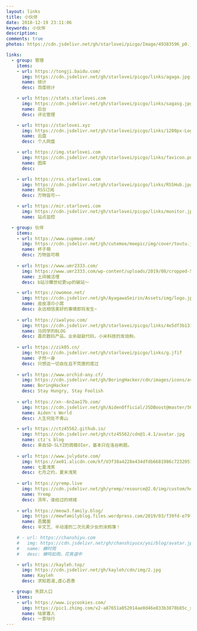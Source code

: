 ```yaml
---
layout: links
title: 小伙伴
date: 2018-12-19 23:11:06
keywords: 小伙伴
description: 
comments: true
photos: https://cdn.jsdelivr.net/gh/starlovei/picgo/Image/49383596_p0.jpg

links:
  - group: 管理
    items:
    - url: https://tongji.baidu.com/
      img: https://cdn.jsdelivr.net/gh/starlovei/picgo/links/agaga.jpg
      name: 统计
      desc: 百度统计

    - url: https://stats.starlovei.com
      img: https://cdn.jsdelivr.net/gh/starlovei/picgo/links/sagasg.jpg
      name: 后台
      desc: 评论管理

    - url: https://starlovei.xyz
      img: https://cdn.jsdelivr.net/gh/starlovei/picgo/links/1200px-Logo_of_Google_Drive.svg.png
      name: 云盘
      desc: 个人网盘

    - url: https://img.starlovei.com
      img: https://cdn.jsdelivr.net/gh/starlovei/picgo/links/favicon.png
      name: 图库
      desc: 

    - url: https://rss.starlovei.com
      img: https://cdn.jsdelivr.net/gh/starlovei/picgo/links/RSSHub.jpg
      name: RSS订阅
      desc: 万物皆可~~

    - url: https://mir.starlovei.com
      img: https://cdn.jsdelivr.net/gh/starlovei/picgo/links/monitor.jpg
      name: 站点监控

  - group: 伙伴
    items:   
    - url: https://www.cupmoe.com/
      img: https://cdn.jsdelivr.net/gh/cutemoe/moepic/img/cover/toutu.jpg
      name: 杯子萌
      desc: 万物皆可萌
      
    - url: https://www.umr2333.com/
      img: https://www.umr2333.com/wp-content/uploads/2019/08/cropped-5633172a952df16c-3.jpg
      name: 土间被活埋
      desc: b站沙雕世纪更up的破站～

    - url: https://owomoe.net/
      img: https://cdn.jsdelivr.net/gh/AyagawaSeirin/Assets/img/logo.jpg
      name: 皮皮凛の小窝
      desc: 永远相信美好的事情即将发生~
      
    - url: https://iwalyou.com/
      img: https://cdn.jsdelivr.net/gh/starlovei/picgo/links/4e5df3b131c1319aaf3e082e7bc6d639.png
      name: 马同学的BLOG
      desc: 喜欢数码产品，业余敲敲代码，小米科技的发烧粉。
      
    - url: https://zik05.cn/
      img: https://cdn.jsdelivr.net/gh/starlovei/picgo/links/g.jfif
      name: 孑然一身
      desc: 只想这一切自在且不荒唐的度过
      
    - url: https://www.orchid-any.cf/
      img: https://cdn.jsdelivr.net/gh/BoringHacker/cdn/images/icons/avatar.png
      name: BoringHacker
      desc: Stay Hungry, Stay Foolish
      
    - url: https://xn--6n2ao17b.com/
      img: https://cdn.jsdelivr.net/gh/AidenOfficial/JSDBoost@master/500001500194_218926.jpg
      name: Aiden's World
      desc: 人生何处不青山

    - url: https://ctz45562.github.io/
      img: https://cdn.jsdelivr.net/gh/ctz45562/cdn@1.4.1/avatar.jpg
      name: ctz's blog
      desc: 来自SD-SLYZ的蒟蒻OIer，基本只在洛谷刷题。
      
    - url: https://www.julydate.com/
      img: https://ae01.alicdn.com/kf/U3f38a4228e434dfdb6681986c7232051a.jpg
      name: 七夏浅笑
      desc: 七月之约，夏末浅笑
      
    - url: https://yremp.live
      img: https://cdn.jsdelivr.net/gh/yremp/resource@2.0/img/custom/head.jpg
      name: Yremp
      desc: 流年，谁给过的倾城
      
    - url: https://meow3.family.blog/
      img: https://mewfamilyblog.files.wordpress.com/2019/03/f39fd-e79fade58f91e7b4abe889b2e7b3bbe5a4b4e5838f.jpeg
      name: 恶魔菌
      desc: 半文艺、半动漫的二次元美少女的涂鸦簿！

    # - url: https://chanshiyu.com
    #   img: https://cdn.jsdelivr.net/gh/chanshiyucx/yoi/blog/avatar.jpg
    #   name: 蝉时雨
    #   desc: 蝉鸣如雨，花宵道中

    - url: https://kayleh.top/
      img: https://cdn.jsdelivr.net/gh/kayleh/cdn/img/2.jpg
      name: Kayleh
      desc: 求知若渴,虚心若愚

  - group: 失踪人口
    items:
    - url: https://www.icycookies.com/
      img: https://pic1.zhimg.com/v2-a87651a052014ae0d46e833b3878b85c_xl.jpg
      name: 咕家寡人
      desc: 一意咕行
---
```

